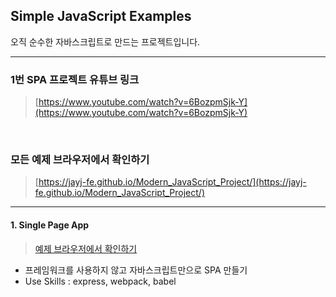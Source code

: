 ## Simple JavaScript Examples

오직 순수한 자바스크립트로 만드는 프로젝트입니다.<br>

<hr>

### 1번 SPA 프로젝트 유튜브 링크
> [https://www.youtube.com/watch?v=6BozpmSjk-Y](https://www.youtube.com/watch?v=6BozpmSjk-Y)

<br>

### 모든 예제 브라우저에서 확인하기
> [https://jayj-fe.github.io/Modern_JavaScript_Project/](https://jayj-fe.github.io/Modern_JavaScript_Project/)

<hr>

#### 1. Single Page App
> [예제 브라우저에서 확인하기](https://jayj-fe.github.io/Modern_JavaScript_Project/?Javascript_SPA/frontend)

- 프레임워크를 사용하지 않고 자바스크립트만으로 SPA 만들기
- Use Skills : express, webpack, babel

<br>
